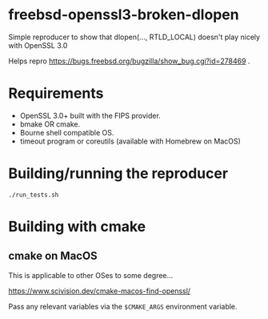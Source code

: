# freebsd-openssl3-broken-dlopen
Simple reproducer to show that dlopen(..., RTLD_LOCAL) doesn't play nicely with OpenSSL 3.0

Helps repro https://bugs.freebsd.org/bugzilla/show_bug.cgi?id=278469 .

# Requirements

- OpenSSL 3.0+ built with the FIPS provider.
- bmake OR cmake.
- Bourne shell compatible OS.
- timeout program or coreutils (available with Homebrew on MacOS)

# Building/running the reproducer

```
./run_tests.sh
```

# Building with cmake

## cmake on MacOS

This is applicable to other OSes to some degree...

https://www.scivision.dev/cmake-macos-find-openssl/

Pass any relevant variables via the `$CMAKE_ARGS` environment variable.

